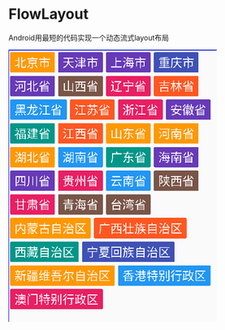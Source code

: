 # FlowLayout
Android用最短的代码实现一个动态流式layout布局

![image](https://github.com/JeremyLeeL/FlowLayout/blob/master/20181105170829.png)
